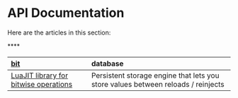 # API Documentation

Here are the articles in this section:

\*\*\*\*

| [bit](https://capsizes.gitbook.io/greatsharp-lua/developers/api-documentation/bit) | **database** |
| :--- | :--- |
| [LuaJIT library for bitwise operations](https://capsizes.gitbook.io/greatsharp-lua/developers/api-documentation/bit) | Persistent storage engine that lets you store values between reloads / reinjects |

